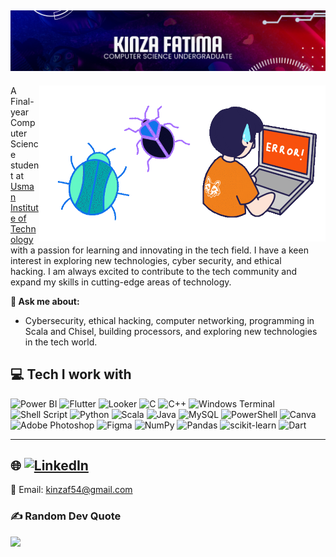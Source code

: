 ![kinzafatim's GitHub Banner](./banner.png)
---

<img align='right' src='./giphyy.gif' height="250" alt='Kinza Fatima'>
<img align='right' src='./bugs.gif' height="250" alt='Bugs'>
<p style="max-width: 490px;">A Final-year Computer Science student at <a href="https://www.uitu.edu.pk/">Usman Institute of Technology</a> with a passion for learning and innovating in the tech field. I have a keen interest in exploring new technologies, cyber security, and ethical hacking. I am always excited to contribute to the tech community and expand my skills in cutting-edge areas of technology.</p>

**💬 Ask me about:**


-  Cybersecurity, ethical hacking, computer networking, programming in Scala and Chisel, building processors, and exploring new technologies in the tech world.



## 💻 Tech I work with
![Power BI](https://img.shields.io/badge/Power%20BI-F2C811.svg?style=for-the-badge&logo=power-bi&logoColor=black) ![Flutter](https://img.shields.io/badge/Flutter-%2302569B.svg?style=for-the-badge&logo=flutter&logoColor=white) ![Looker](https://img.shields.io/badge/Looker-4285F4.svg?style=for-the-badge&logo=looker&logoColor=white) ![C](https://img.shields.io/badge/c-%2300599C.svg?style=for-the-badge&logo=c&logoColor=white) ![C++](https://img.shields.io/badge/c++-%2300599C.svg?style=for-the-badge&logo=c%2B%2B&logoColor=white) ![Windows Terminal](https://img.shields.io/badge/Windows%20Terminal-%234D4D4D.svg?style=for-the-badge&logo=windows-terminal&logoColor=white) ![Shell Script](https://img.shields.io/badge/shell_script-%23121011.svg?style=for-the-badge&logo=gnu-bash&logoColor=white) ![Python](https://img.shields.io/badge/python-3670A0?style=for-the-badge&logo=python&logoColor=ffdd54) ![Scala](https://img.shields.io/badge/scala-%23DC322F.svg?style=for-the-badge&logo=scala&logoColor=white) ![Java](https://img.shields.io/badge/java-%23ED8B00.svg?style=for-the-badge&logo=openjdk&logoColor=white) ![MySQL](https://img.shields.io/badge/mysql-%2300000f.svg?style=for-the-badge&logo=mysql&logoColor=white) ![PowerShell](https://img.shields.io/badge/PowerShell-%235391FE.svg?style=for-the-badge&logo=powershell&logoColor=white) ![Canva](https://img.shields.io/badge/Canva-%2300C4CC.svg?style=for-the-badge&logo=Canva&logoColor=white) ![Adobe Photoshop](https://img.shields.io/badge/adobe%20photoshop-%2331A8FF.svg?style=for-the-badge&logo=adobe%20photoshop&logoColor=white) ![Figma](https://img.shields.io/badge/figma-%23F24E1E.svg?style=for-the-badge&logo=figma&logoColor=white) ![NumPy](https://img.shields.io/badge/numpy-%23013243.svg?style=for-the-badge&logo=numpy&logoColor=white) ![Pandas](https://img.shields.io/badge/pandas-%23150458.svg?style=for-the-badge&logo=pandas&logoColor=white) ![scikit-learn](https://img.shields.io/badge/scikit--learn-%23F7931E.svg?style=for-the-badge&logo=scikit-learn&logoColor=white) ![Dart](https://img.shields.io/badge/Dart-%230175C2.svg?style=for-the-badge&logo=dart&logoColor=white)


---

## 🌐 [![LinkedIn](https://img.shields.io/badge/LinkedIn-%230077B5.svg?logo=linkedin&logoColor=white)](https://www.linkedin.com/in/kinza-fatima-909889203/) 
📧 Email: kinzaf54@gmail.com

<!-- Crafted with GPRM ( https://gprm.itsvg.in ) -->

### ✍️ Random Dev Quote
![](https://quotes-github-readme.vercel.app/api?type=horizontal&theme=radical)
